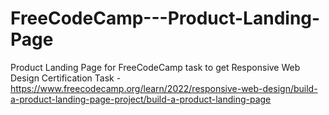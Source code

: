 # FreeCodeCamp---Product-Landing-Page
Product Landing Page for FreeCodeCamp task to get Responsive Web Design Certification
Task - https://www.freecodecamp.org/learn/2022/responsive-web-design/build-a-product-landing-page-project/build-a-product-landing-page
